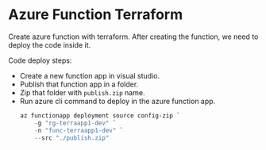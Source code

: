 # Azure Function Terraform

Create azure function with terraform. After creating the function, we need to deploy the code inside it.

Code deploy steps:

- Create a new function app in visual studio.
- Publish that function app in a folder.
- Zip that folder with `publish.zip` name.
- Run azure cli command to deploy in the azure function app.
  ```powershell
  az functionapp deployment source config-zip `
      -g "rg-terraapp1-dev" `
      -n "func-terraapp1-dev" `
      --src "./publish.zip"
  ```

